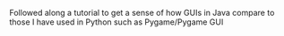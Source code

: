 Followed along a tutorial to get a sense of how GUIs in Java compare to those I have used in Python such as Pygame/Pygame GUI
